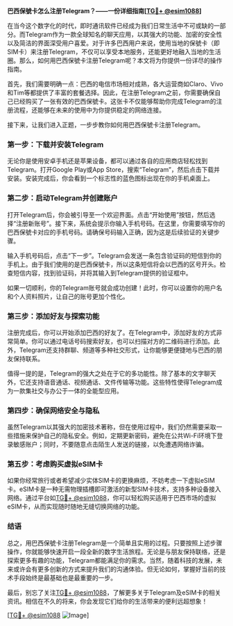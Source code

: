 **巴西保號卡怎么注册Telegram？——一份详细指南[[TG💪+ @esim1088](https://t.me/s/esim1088)]**

在当今这个数字化的时代，即时通讯软件已经成为我们日常生活中不可或缺的一部分。而Telegram作为一款全球知名的聊天应用，以其强大的功能、加密的安全性以及简洁的界面深受用户喜爱。对于许多巴西用户来说，使用当地的保號卡（即SIM卡）来注册Telegram，不仅可以享受本地服务，还能更好地融入当地的生活圈。那么，如何用巴西保號卡注册Telegram呢？本文将为你提供一份详尽的操作指南。

首先，我们需要明确一点：巴西的电信市场相对成熟，各大运营商如Claro、Vivo和Tim等都提供了丰富的套餐选择。因此，在注册Telegram之前，你需要确保自己已经购买了一张有效的巴西保號卡。这张卡不仅能够帮助你完成Telegram的注册流程，还能够在未来的使用中为你提供稳定的网络连接。

接下来，让我们进入正题，一步步教你如何用巴西保號卡注册Telegram。

### **第一步：下载并安装Telegram**
无论你是使用安卓手机还是苹果设备，都可以通过各自的应用商店轻松找到Telegram。打开Google Play或App Store，搜索“Telegram”，然后点击下载并安装。安装完成后，你会看到一个标志性的蓝色图标出现在你的手机桌面上。

### **第二步：启动Telegram并创建账户**
打开Telegram后，你会被引导至一个欢迎界面。点击“开始使用”按钮，然后选择“注册新账号”。接下来，系统会提示你输入手机号码。在这里，你需要填写你的巴西保號卡对应的手机号码。请确保号码输入正确，因为这是后续验证的关键步骤。

输入手机号码后，点击“下一步”。Telegram会发送一条包含验证码的短信到你的手机上。由于我们使用的是巴西保號卡，所以这条短信将会以巴西的区号开头。检查短信内容，找到验证码，并将其输入到Telegram提供的验证框中。

如果一切顺利，你的Telegram账号就会成功创建！此时，你可以设置你的用户名和个人资料照片，让自己的账号更加个性化。

### **第三步：添加好友与探索功能**
注册完成后，你可以开始添加巴西的好友了。在Telegram中，添加好友的方式非常简单。你可以通过电话号码搜索好友，也可以扫描对方的二维码进行添加。此外，Telegram还支持群聊、频道等多种社交形式，让你能够更便捷地与巴西的朋友保持联系。

值得一提的是，Telegram的强大之处在于它的多功能性。除了基本的文字聊天外，它还支持语音通话、视频通话、文件传输等功能。这些特性使得Telegram成为一款集社交与办公于一体的全能型应用。

### **第四步：确保网络安全与隐私**
虽然Telegram以其强大的加密技术著称，但在使用过程中，我们仍然需要采取一些措施来保护自己的隐私安全。例如，定期更新密码，避免在公共Wi-Fi环境下登录敏感账户；同时，不要随意点击陌生人发送的链接，以免遭遇网络诈骗。

### **第五步：考虑购买虚拟eSIM卡**
如果你经常旅行或者希望减少实体SIM卡的更换麻烦，不妨考虑一下虚拟eSIM卡。eSIM卡是一种无需物理插槽即可激活的新型SIM卡技术，支持多种设备接入网络。通过平台如[TG💪+ @esim1088](https://t.me/s/esim1088)，你可以轻松购买适用于巴西市场的虚拟eSIM卡，从而实现随时随地无缝切换网络的功能。

### **结语**
总之，用巴西保號卡注册Telegram是一个简单且实用的过程。只要按照上述步骤操作，你就能够快速开启一段全新的数字生活旅程。无论是与朋友保持联络，还是探索更多有趣的功能，Telegram都能满足你的需求。当然，随着科技的发展，未来或许会有更多创新的方式来提升我们的沟通体验。但无论如何，掌握好当前的技术手段始终是最基础也是最重要的一步。

最后，别忘了关注[TG💪+ @esim1088](https://t.me/s/esim1088)，了解更多关于Telegram及eSIM卡的相关资讯。相信在不久的将来，你会发现它们给你的生活带来的便利远超想象！

[[TG💪+ @esim1088](https://t.me/s/esim1088) ![Image](https://i.postimg.cc/4NQfJmqS/Snipaste-2025-05-13-00-14-12.png)]